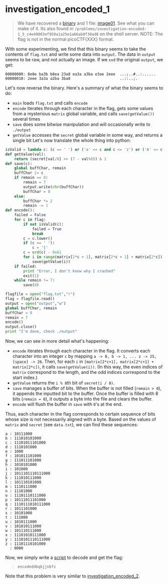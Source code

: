 # investigation_encoded_1

> We have recovered a [binary](mystery) and 1 file: [image01](output). See what you can make of it. Its also found in `/problems/investigation-encoded-1_5_c4e49003ef959a1a25e1a66ab0f30ad8` on the shell server. NOTE: The flag is not in the normal picoCTF{XXX} format.

With some experimenting, we find that this binary seems to take the contents of `flag.txt` and write some data into `output`. The data in `output` seems to be raw, and not actually an image. If we `xxd` the original `output`, we get:
```
00000000: 8e8e ba3b b8ea 23a8 ea3a a3ba e3ae 2eee  ...;..#..:......
00000010: 2eee 3a3a a2ba 3ba8                      ..::..;.
```
Let's now reverse the binary. Here's a summary of what the binary seems to do:
- `main` loads `flag.txt` and calls `encode`
- `encode` iterates through each character in the flag, gets some values from a mysterious `matrix` global variable, and calls `save(getValue())` several times
- `save` does some bitwise manipulation and will occasionally write to `./output`
- `getValue` accesses the `secret` global variable in some way, and returns a single bit
Let's now translate the whole thing into python:
```python
isValid = lambda c: (c == ' ') or ('a' <= c and c <= 'z') or ('A' <= c and c <= 'Z')
def getValue(val):
	return (secret[val/8] >> (7 - val%8)) & 1
def save(c):
	global buffChar, remain
	buffChar |= c
	if remain == 0:
		remain = 7
		output.write(chr(buffChar))
		buffChar = 0
	else:
		buffChar *= 2
		remain -= 1
def encode():
	failed = False
	for c in flag:
		if not isValid(c):
			failed = True
			break
		c = c.lower()
		if (c == ' '):
			c = '{'
		c = ord(c) - 0x61
		for i in range(matrix[2*c + 1], matrix[2*c + 1] + matrix[2*c]):
			save(getValue(i))
	if failed:
		print "Error, I don't know why I crashed"
		exit(1)
	while remain != 7:
		save(0)

flagfile = open("flag.txt","r")
flag = flagfile.read()
output = open("output","w")
global buffChar, remain
buffChar = 0
remain = 7
encode()
output.close()
print "I'm done, check ./output"
```
Now, we can see in more detail what's happening:

- `encode` iterates through each character in the flag. It converts each character into an integer `c` by mapping `a -> 0, b -> 1, ... z -> 25, [space] -> 26`. Then, for each `i` in `[matrix[2*c+1], matrix[2*c+1] + matrix[2*c])`, it calls `save(getValue(i))`. (In this way, the even indices of `matrix` correspond to the length, and the odd indices correspond to the start index.)
- `getValue` returns the `i % 8`th bit of `secret(i / 8)`.
- `save` manages a buffer of bits. When the buffer is not filled (`remain > 0`), it appends the inputted bit to the buffer. Once the buffer is filled with 8 bits (`remain = 0`), it outputs a byte into the file and clears the buffer.
- `encode` will flush the buffer in `save` with `0`'s at the end.

Thus, each character in the flag corresponds to certain sequence of bits whose size is not necessarily aligned with a byte. Based on the values of `matrix` and `secret` (see `data.txt`), we can find these sequences:
```
a : 10111000
b : 111010101000
c : 11101011101000
d : 1110101000
e : 1000
f : 101011101000
g : 111011101000
h : 1010101000
i : 101000
j : 1011101110111000
k : 111010111000
l : 101110101000
m : 1110111000
n : 11101000
o : 11101110111000
p : 10111011101000
q : 1110111010111000
r : 1011101000
s : 10101000
t : 111000
u : 1010111000
v : 101010111000
w : 101110111000
x : 11101010111000
y : 1110101110111000
z : 11101110101000
  : 0000
```
Now, we simply write a [script](solve.py) to decode and get the flag:

> `encodeddbqkjjnbfz`

Note that this problem is very similar to [investigation_encoded_2](/problems/investigation_encoded_2).